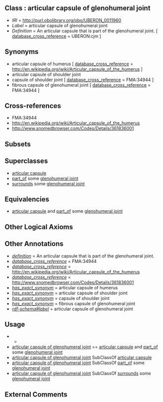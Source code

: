 
## Class : articular capsule of glenohumeral joint

 * *IRI* = http://purl.obolibrary.org/obo/UBERON_0011960
 * *Label* = articular capsule of glenohumeral joint
 * *Definition* = An articular capsule that is part of the glenohumeral joint. [ [database_cross_reference](../../ef/oboInOwl#hasDbXref.md) = UBERON:cjm ]

## Synonyms

 * articular capsule of humerus [ [database_cross_reference](../../ef/oboInOwl#hasDbXref.md) = http://en.wikipedia.org/wiki/Articular_capsule_of_the_humerus ]
 * articular capsule of shoulder joint
 * capsule of shoulder joint [ [database_cross_reference](../../ef/oboInOwl#hasDbXref.md) = FMA:34944 ]
 * fibrous capsule of glenohumeral joint [ [database_cross_reference](../../ef/oboInOwl#hasDbXref.md) = FMA:34944 ]

## Cross-references

 * FMA:34944
 * http://en.wikipedia.org/wiki/Articular_capsule_of_the_humerus
 * http://www.snomedbrowser.com/Codes/Details/361836001

## Subsets


## Superclasses

 * [articular capsule](../../UBERON/84/UBERON_0001484.md)
 * [part_of](../../BFO/50/BFO_0000050.md) some [glenohumeral joint](../../UBERON/70/UBERON_0001470.md)
 * [surrounds](../../RO/21/RO_0002221.md) some [glenohumeral joint](../../UBERON/70/UBERON_0001470.md)

## Equivalencies

 * [articular capsule](../../UBERON/84/UBERON_0001484.md) and [part_of](../../BFO/50/BFO_0000050.md) some [glenohumeral joint](../../UBERON/70/UBERON_0001470.md)

## Other Logical Axioms


## Other Annotations

 * *[definition](../../IAO/15/IAO_0000115.md)* = An articular capsule that is part of the glenohumeral joint.
 * *[database_cross_reference](../../ef/oboInOwl#hasDbXref.md)* = FMA:34944
 * *[database_cross_reference](../../ef/oboInOwl#hasDbXref.md)* = http://en.wikipedia.org/wiki/Articular_capsule_of_the_humerus
 * *[database_cross_reference](../../ef/oboInOwl#hasDbXref.md)* = http://www.snomedbrowser.com/Codes/Details/361836001
 * *[has_exact_synonym](../../ym/oboInOwl#hasExactSynonym.md)* = articular capsule of humerus
 * *[has_exact_synonym](../../ym/oboInOwl#hasExactSynonym.md)* = articular capsule of shoulder joint
 * *[has_exact_synonym](../../ym/oboInOwl#hasExactSynonym.md)* = capsule of shoulder joint
 * *[has_exact_synonym](../../ym/oboInOwl#hasExactSynonym.md)* = fibrous capsule of glenohumeral joint
 * *[rdf-schema#label](../../el/rdf-schema#label.md)* = articular capsule of glenohumeral joint

## Usage

 * -
 * [articular capsule of glenohumeral joint](../../UBERON/60/UBERON_0011960.md) == [articular capsule](../../UBERON/84/UBERON_0001484.md) and [part_of](../../BFO/50/BFO_0000050.md) some [glenohumeral joint](../../UBERON/70/UBERON_0001470.md)
 * [articular capsule of glenohumeral joint](../../UBERON/60/UBERON_0011960.md) SubClassOf [articular capsule](../../UBERON/84/UBERON_0001484.md)
 * [articular capsule of glenohumeral joint](../../UBERON/60/UBERON_0011960.md) SubClassOf [part_of](../../BFO/50/BFO_0000050.md) some [glenohumeral joint](../../UBERON/70/UBERON_0001470.md)
 * [articular capsule of glenohumeral joint](../../UBERON/60/UBERON_0011960.md) SubClassOf [surrounds](../../RO/21/RO_0002221.md) some [glenohumeral joint](../../UBERON/70/UBERON_0001470.md)

## External Comments

